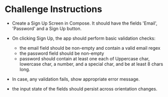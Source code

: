 # Challenge Instructions

* Create a Sign Up Screen in Compose. It should have the fields 'Email', 'Password' and a Sign Up
  button.

* On clicking Sign Up, the app should perform basic validation checks:
    - the email field should be non-empty and contain a valid email regex 
    - the password field should be non-empty
    - password should contain at least one each of Uppercase char, lowercase char, a number, and a
      special char, and be at least 8 chars long.

* In case, any validation fails, show appropriate error message.

* the input state of the fields should persist across orientation changes.

